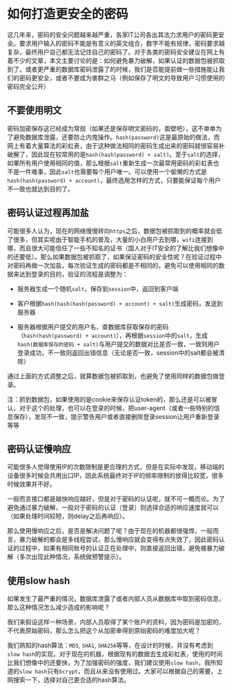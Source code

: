 # 如何打造更安全的密码

这几年来，密码的安全问题越来越严重，各家IT公司各出其法力求用户的密码更安全。要求用户输入的密码不能是有意义的英文组合，数字不能有规律，密码要求越复杂，最终用户自己都无法记住自己的密码了。对于各类的密码安全建议在网上有着不少的文章，本文主要讨论的是：如何避免暴力破解，如果认证的数据包被抓取到了，或者更严重的数据库密码泄露了的时候，我们是否能提前做一些措施能让我们的密码更安全，或者不要成为害群之马（例如保存了明文的导致用户习惯使用的密码完全公开）

## 不要使用明文

密码加密保存这已经成为常规（如果还是保存明文密码的，面壁吧），这不单单为了避免数据库泄露，还要防止内鬼操作。`hash(password)`这是最原始的做法，而网上有着大量算法的彩虹表，由于这种做法相同的密码生成出来的密码就很容易补破解了，因此现在较常用的是`hash(hash(password) + salt)`。至于`salt`的选择，如果所有用户使用相同的值，那么根据`salt`重新生成一次最常用密码的彩虹表也不是一件难事，因此`salt`也需要每个用户唯一。可以使用一个偷懒的方式是`hash(hash(password) + account)`，最终选用怎样的方式，只要能保证每个用户不一致也就达到目的了。

## 密码认证过程再加盐

可能很多人认为，现在的网络慢慢转向`https`之后，数据包被抓取到的概率就会低了很多，但其实呢由于智能手机的普及，大量的小白用户去到哪，`wifi`连接到哪，而且很大可能信任了一些不知名的证书（国人对于IT安全的了解比我们想像中的还要低）。那么如果数据包被抓取了，如果保证密码的安全性呢？在验证过程中对密码再做一次加盐，每次验证生成的密码都是不相同的，避免可以使用相同的数据来达到登录的目的，验证的流程是调整为：

- 服务器生成一个随机`salt`，保存到`session`中，返回到客户端

- 客户根据`hash(hash(hash(password) + account) + salt)`生成密码，发送到服务器

- 服务器根据用户提交的用户名，查数据库获取保存的密码（`hash(hash(password) + account)`），再根据`session`中的`salt`，生成`hash(数据库保存的密码 + salt)`与用户提交的数据对比是否一致，一致则用户登录成功，不一致则返回出错信息（无论是否一致，session中的salt都会被清除）

通过上面的方式调整之后，就算数据包被抓取到，也避免了使用同样的数据包做登录。

注：抓到数据包，如果使用的是cookie来保存认证token的，那么还是可以被冒认，对于这个的处理，也可以在登录的时候，把user-agent（或者一些特别的信息保存），发现不一致，提示警告用户或者直接删除登录session让用户重新登录等等

## 密码认证慢响应

可能很多人觉得使用IP的次数限制是更合理的方式，但是在实际中发现，移动端的设备很多时候会共用出口IP，因此系统最终对于IP的频率限制的放得比较宽，很多时候效果并不好。

一般而言接口都是越快响应越好，但是对于密码的认证呢，就不可一概而论。为了避免通过暴力破解，一般对于密码的认证（登录）则选择合适的响应速度就可以（如果处理时间较短，则delay之后再响应）。

那么使用慢响应之后，是否是解决问题了呢？由于现在的机器都很强悍，一般而言，暴力破解的都会是多线程尝试，那么慢响应就会变得有点失效了，因此密码认证的过程中，如果有相同账号的认证正在处理中，则直接返回出错，避免被暴力破解（多次出现此种情况，系统做预警提示）。

## 使用slow hash

如果发生了最严重的情况，数据库泄露了或者内部人员从数据库中取到密码信息，那么这种情况怎么减少造成的影响呢？

我们来假设这样一种场景，内部人员取得了某个账户的资料，因为密码是加密的，不代表原始密码，那么怎么把这个从加密串得到原始密码的难度加大呢？

我们熟知的hash算法：`MD5`, `SHA1`, `SHA256`等等，在设计的时候，并没有考虑到`slow hash`的实现，对于现在的机器，根据现有的数据去生成彩虹表，使用的时间比我们想像中的还要快，为了加强密码的强度，我们建议使用`slow hash`，我所知道的`slow hash`只有`bcrypt`，而且从来没有使用过。大家可以根据自己的需要，上网搜索一下，选择对自己更合适的hash算法。
